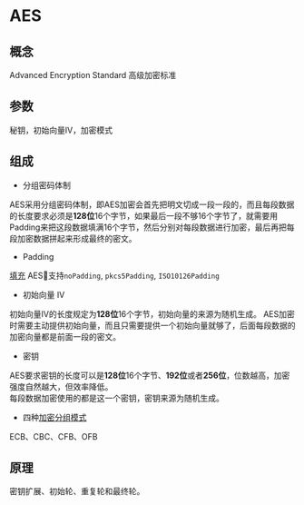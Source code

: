 # AES

## 概念

Advanced Encryption Standard 高级加密标准

## 参数

秘钥，初始向量IV，加密模式

## 组成

- 分组密码体制

AES采用分组密码体制，即AES加密会首先把明文切成一段一段的，而且每段数据的长度要求必须是**128位**16个字节，如果最后一段不够16个字节了，就需要用Padding来把这段数据填满16个字节，然后分别对每段数据进行加密，最后再把每段加密数据拼起来形成最终的密文。

- Padding

[填充](crypt-padding.md) AES支持`noPadding`, `pkcs5Padding`, `ISO10126Padding`

- 初始向量 IV

初始向量IV的长度规定为**128位**16个字节，初始向量的来源为随机生成。
AES加密时需要主动提供初始向量，而且只需要提供一个初始向量就够了，后面每段数据的加密向量都是前面一段的密文。  

- 密钥

AES要求密钥的长度可以是**128位**16个字节、**192位**或者**256位**，位数越高，加密强度自然越大，但效率降低。  
每段数据加密使用的都是这一个密钥，密钥来源为随机生成。

- 四种[加密分组模式](crypt-mode.md)

ECB、CBC、CFB、OFB

## 原理

密钥扩展、初始轮、重复轮和最终轮。

